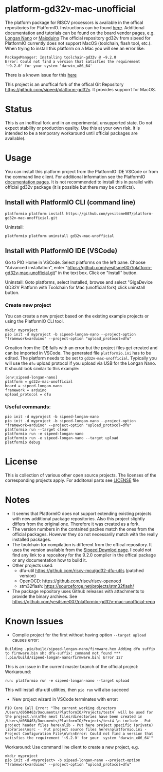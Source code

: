 # platform-gd32v-mac-unofficial
The platform package for RISCV processors is available in the offical repositories for PlatformIO. Instructions can be found [here](https://docs.platformio.org/en/latest/platforms/sifive.html). Additional documentation and tutorials can be found on the board vendor pages, e.g. [Longan Nano](https://longan.sipeed.com/en) or [Maixduino](https://maixduino.sipeed.com/en/)
The official repository gd32v from sipeed for PlatformIO currently does not support MacOS (toolchain, flash tool, etc.). When trying to install this platform on a Mac you will see an error like:
    
    PackageManager: Installing toolchain-gd32v @ ~9.2.0
    Error: Could not find a version that satisfies the requirement '~9.2.0' for your system 'darwin_x86_64'

 There is a known issue for this [here](https://github.com/sipeed/platform-gd32v/issues/6)
 
 This project is an unoffical fork of the offical Git Repository <https://github.com/sipeed/platform-gd32v>. It provides supporrt for MacOS.
 
# Status
This is an inoffical fork and in an experimental, unsupported state. Do not expect stability or production quality. Use this at your own risk. It is intended to be a temporary workaround until official packages are available).


# Usage
You can install this platform project from the PlatformIO IDE VSCode or from the command line client. For additional information see the PlatformIO [documentation pages](https://docs.platformio.org).
It is not recommended to install this in parallel with official gd32v package (it is possible but there may be conflicts).

## Install with PlatformIO CLI (command line)
    platformio platform install https://github.com/yesitsme007/platform-gd32v-mac-unofficial.git
Uninstall:
    
    platformio platform uninstall gd32v-mac-unofficial
    
## Install with PlatformIO IDE (VSCode)
Go to PIO Home in VSCode. Select platforms on the left pane.
Choose "Advanced installation", enter "https://github.com/yesitsme007/platform-gd32v-mac-unofficial.git" in the text box.
Click on "Install" button.

Uninstall:
Goto platforms, select Installed, browse and select "GigaDevice GD32V Platform with Toolchain for Mac (unofficial fork)
click uninstall button.

### Create new project
You can create a new project based on the existing example projects or using the PlatformIO CLI tool.

    mkdir myproject
    pio init -d myproject -b sipeed-longan-nano --project-option "framework=arduino" --project-option "upload_protocol=dfu"
    
Creation from the IDE fails with an error but the project files get created and can be imported in VSCode. The generated file `platformio.ini` has to be edited. The platform needs to be set to `gd32v-mac-unofficial`. Typically you will use the `dfu` upload protocol if you upload via USB for the Longan Nano. It should look similar to this example:

    [env:sipeed-longan-nano]
    platform = gd32v-mac-unofficial
    board = sipeed-longan-nano
    framework = arduino
    upload_protocol = dfu

### Useful commands:

    pio init -d myproject -b sipeed-longan-nano
    pio init -d myproject -b sipeed-longan-nano --project-option "framework=arduino" --project-option "upload_protocol=dfu"
    platformio run --target clean
    platformio run -e sipeed-longan-nano
    platformio run -e sipeed-longan-nano --target upload
    platformio debug

# License
This is collection of various other open source projects. The licenses of the corresponding projects apply. For additonal parts see [LICENSE](LICENSE.md) file

# Notes
* It seems that PlatformIO does not support extending existing projects with new additional package repositories. Also this project slightly differs from the original one. Therefore it was created as a fork.
* The version numbers in the contained packes match the ones from the official packages. However they do not necessarily match with the really installed packages.
* The toolchain for compilation is different from the offical repository. It uses the version available from the [Sipeed Downlod page](https://www.sifive.com/boards/). I could not find any link to a repository for the 9.2.0 compiler in the offical package or any documentation how to build it.
* Other projects used:
    * dfu-util <https://github.com/riscv-mcu/gd32-dfu-utils> (patched version) 
    * OpenOCD: <https://github.com/riscv/riscv-openocd> 
    * stm32flash: <https://sourceforge.net/projects/stm32flash/>
* The package repository uses Github releases with attachments to provide the binary archives. See <https://github.com/yesitsme007/platformio-gd32v-mac-unofficial-repo>

# Known Issues
* Compile project for the first without having option `--target upload` causes error:

`Building .pio/build/sipeed-longan-nano/firmware.hex
Adding dfu suffix to firmware.bin
sh: dfu-suffix: command not found
*** [.pio/build/sipeed-longan-nano/firmware.bin] Error 127`

This is an issue in the current master branch of the official project:
Workaround:

`run: platformio run -e sipeed-longan-nano --target upload`

This will install dfu-util utilities, then `pio run` will also succeed

* New project wizard in VSCode terminates with error:

`PIO Core Call Error: "The current working directory /Users/d058463/Documents/PlatformIO/Projects/test4  will be used for
 the project.\n\nThe next files/directories have been created in /Users/d058463/Documents/PlatformIO/Projects/test4 \n
 include - Put project header files here\nlib - Put here project specific (private) libraries\nsrc - 
 Put project source files here\nplatformio.ini - 
 Project Configuration File\n\n\nError: Could not find a version that satisfies the requirement '~9.2.0' for your 
 system 'darwin_x86_64'"`

Workaround: Use command line client to create a new project, e.g.

    mkdir myproject
    pio init -d <myproject> -b sipeed-longan-nano --project-option "framework=arduino" --project-option "upload_protocol=dfu"




